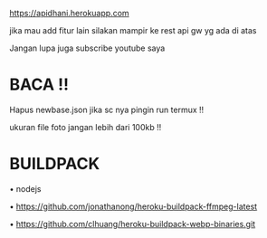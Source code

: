 

https://apidhani.herokuapp.com

jika mau add fitur lain silakan mampir ke
rest api gw yg ada di atas

Jangan lupa juga subscribe youtube saya

# BACA !!
Hapus newbase.json
jika sc nya pingin run termux !!

ukuran file foto jangan lebih dari 100kb !! 

# BUILDPACK
• nodejs

• https://github.com/jonathanong/heroku-buildpack-ffmpeg-latest

• https://github.com/clhuang/heroku-buildpack-webp-binaries.git
